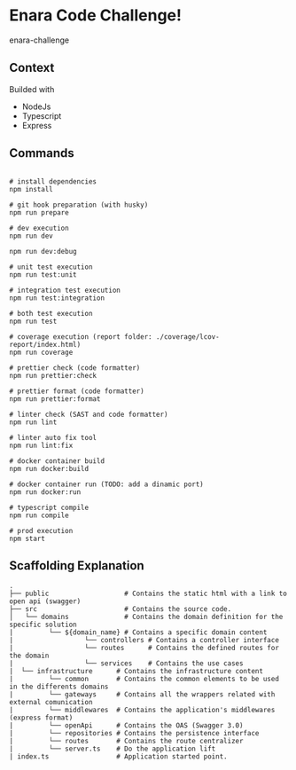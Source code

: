 # Enara Code Challenge!

enara-challenge

## Context

Builded with

- NodeJs
- Typescript
- Express

## Commands

```shell

# install dependencies
npm install

# git hook preparation (with husky)
npm run prepare

# dev execution
npm run dev

npm run dev:debug

# unit test execution
npm run test:unit

# integration test execution
npm run test:integration

# both test execution
npm run test

# coverage execution (report folder: ./coverage/lcov-report/index.html)
npm run coverage

# prettier check (code formatter)
npm run prettier:check

# prettier format (code formatter)
npm run prettier:format

# linter check (SAST and code formatter)
npm run lint

# linter auto fix tool
npm run lint:fix

# docker container build
npm run docker:build

# docker container run (TODO: add a dinamic port)
npm run docker:run

# typescript compile
npm run compile

# prod execution
npm start
```

## Scaffolding Explanation

    .
    ├── public                   # Contains the static html with a link to open api (swagger)
    ├── src                      # Contains the source code.
    │   └── domains              # Contains the domain definition for the specific solution
    |         └── ${domain_name} # Contains a specific domain content
    |                  └── controllers # Contains a controller interface
    |                  └── routes      # Contains the defined routes for the domain
    |                  └── services    # Contains the use cases
    |  └── infrastructure      # Contains the infrastructure content
    |         └── common       # Contains the common elements to be used in the differents domains
    |         └── gateways     # Contains all the wrappers related with external comunication
    |         └── middlewares  # Contains the application's middlewares (express format)
    |         └── openApi      # Contains the OAS (Swagger 3.0)
    |         └── repositories # Contains the persistence interface
    |         └── routes       # Contains the route centralizer
    |         └── server.ts    # Do the application lift
    | index.ts                 # Application started point.
